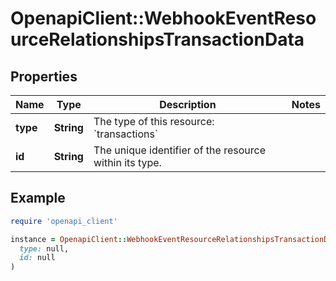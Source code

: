 # OpenapiClient::WebhookEventResourceRelationshipsTransactionData

## Properties

| Name | Type | Description | Notes |
| ---- | ---- | ----------- | ----- |
| **type** | **String** | The type of this resource: &#x60;transactions&#x60; |  |
| **id** | **String** | The unique identifier of the resource within its type.  |  |

## Example

```ruby
require 'openapi_client'

instance = OpenapiClient::WebhookEventResourceRelationshipsTransactionData.new(
  type: null,
  id: null
)
```

